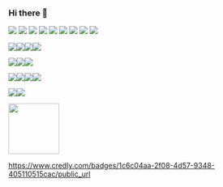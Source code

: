 ### Hi there 👋


<img src="https://img.shields.io/badge/JAVA-FF160B?style=for-the-badge&logo=JAVA&logoColor=white">  <img src="https://img.shields.io/badge/C++-00599C?style=for-the-badge&logo=C++&logoColor=white">  <img src="https://img.shields.io/badge/C-A8B9CC?style=for-the-badge&logo=C&logoColor=white">  <img src="https://img.shields.io/badge/JavaScript-F7DF1E?style=for-the-badge&logo=JavaScript&logoColor=white">  <img src="https://img.shields.io/badge/jQuery-0769AD?style=for-the-badge&logo=jQuery&logoColor=white">  <img src="https://img.shields.io/badge/React-61DAFB?style=for-the-badge&logo=React&logoColor=white">  <img src="https://img.shields.io/badge/TypeScript-3178C6?style=for-the-badge&logo=TypeScript&logoColor=white">  <img src="https://img.shields.io/badge/Python-3776AB?style=for-the-badge&logo=Python&logoColor=white">  <img src="https://img.shields.io/badge/CSS-1572B6?style=for-the-badge&logo=CSS&logoColor=white">

<img src="https://img.shields.io/badge/Bootstrap-7952B3?style=for-the-badge&logo=Bootstrap&logoColor=white"><img src="https://img.shields.io/badge/Spring-6DB33F?style=for-the-badge&logo=Spring&logoColor=white"><img src="https://img.shields.io/badge/Spring Boot-6DB33F?style=for-the-badge&logo=Spring Boot&logoColor=white"><img src="https://img.shields.io/badge/JUnit5-25A162?style=for-the-badge&logo=JUnit5&logoColor=white">


<img src="https://img.shields.io/badge/ORACLE-F80000?style=for-the-badge&logo=ORACLE&logoColor=white"><img src="https://img.shields.io/badge/MYSQL-4479A1?style=for-the-badge&logo=MYSQL&logoColor=white"><img src="https://img.shields.io/badge/Firebase-FFCA28?style=for-the-badge&logo=Firebase&logoColor=white">

<img src="https://img.shields.io/badge/AWS-232F3E?style=for-the-badge&logo=AWS&logoColor=white"><img src="https://img.shields.io/badge/Amazon EC2-FF9900?style=for-the-badge&logo=Amazon EC2&logoColor=white"><img src="https://img.shields.io/badge/Amazon RDS-527FFF?style=for-the-badge&logo=Amazon RDS&logoColor=white"><img src="https://img.shields.io/badge/Amazon S3-569A31?style=for-the-badge&logo=Amazon S3&logoColor=white">


<img src="https://img.shields.io/badge/IntelliJ IDEA-000000?style=for-the-badge&logo=IntelliJ IDEA&logoColor=white"><img src="https://img.shields.io/badge/Eclipse IDEA-2C2255?style=for-the-badge&logo=Eclipse IDEA&logoColor=white">

<img src="https://user-images.githubusercontent.com/16586926/187479204-b479585d-ce11-4e4c-829c-9d32d9a64110.png" width="100" height="100">

https://www.credly.com/badges/1c6c04aa-2f08-4d57-9348-405110515cac/public_url

